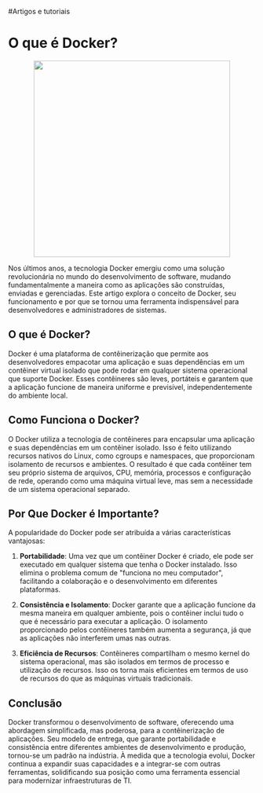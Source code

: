 #Artigos e tutoriais

# O que é Docker?
<p align="center">
  <img src="https://encrypted-tbn0.gstatic.com/images?q=tbn:ANd9GcSmnoy15Fxymg3RzmahZmewIDnN9k9ncJMZuJfuNwqGUCmd_f36yBJzPTVtqbil2N3JBCI&usqp=CAU" width="400">
</p>



Nos últimos anos, a tecnologia Docker emergiu como uma solução revolucionária no mundo do desenvolvimento de software, mudando fundamentalmente a maneira como as aplicações são construídas, enviadas e gerenciadas. Este artigo explora o conceito de Docker, seu funcionamento e por que se tornou uma ferramenta indispensável para desenvolvedores e administradores de sistemas.

## O que é Docker?

Docker é uma plataforma de contêinerização que permite aos desenvolvedores empacotar uma aplicação e suas dependências em um contêiner virtual isolado que pode rodar em qualquer sistema operacional que suporte Docker. Esses contêineres são leves, portáteis e garantem que a aplicação funcione de maneira uniforme e previsível, independentemente do ambiente local.

## Como Funciona o Docker?

O Docker utiliza a tecnologia de contêineres para encapsular uma aplicação e suas dependências em um contêiner isolado. Isso é feito utilizando recursos nativos do Linux, como cgroups e namespaces, que proporcionam isolamento de recursos e ambientes. O resultado é que cada contêiner tem seu próprio sistema de arquivos, CPU, memória, processos e configuração de rede, operando como uma máquina virtual leve, mas sem a necessidade de um sistema operacional separado.

## Por Que Docker é Importante?

A popularidade do Docker pode ser atribuída a várias características vantajosas:

1. **Portabilidade**: Uma vez que um contêiner Docker é criado, ele pode ser executado em qualquer sistema que tenha o Docker instalado. Isso elimina o problema comum de "funciona no meu computador", facilitando a colaboração e o desenvolvimento em diferentes plataformas.

2. **Consistência e Isolamento**: Docker garante que a aplicação funcione da mesma maneira em qualquer ambiente, pois o contêiner inclui tudo o que é necessário para executar a aplicação. O isolamento proporcionado pelos contêineres também aumenta a segurança, já que as aplicações não interferem umas nas outras.

3. **Eficiência de Recursos**: Contêineres compartilham o mesmo kernel do sistema operacional, mas são isolados em termos de processo e utilização de recursos. Isso os torna mais eficientes em termos de uso de recursos do que as máquinas virtuais tradicionais.

## Conclusão

Docker transformou o desenvolvimento de software, oferecendo uma abordagem simplificada, mas poderosa, para a contêinerização de aplicações. Seu modelo de entrega, que garante portabilidade e consistência entre diferentes ambientes de desenvolvimento e produção, tornou-se um padrão na indústria. À medida que a tecnologia evolui, Docker continua a expandir suas capacidades e a integrar-se com outras ferramentas, solidificando sua posição como uma ferramenta essencial para modernizar infraestruturas de TI.
